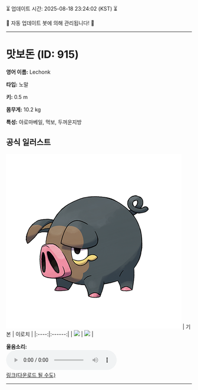 
⏳ 업데이트 시간: 2025-08-18 23:24:02 (KST) ⏳

🤖 자동 업데이트 봇에 의해 관리됩니다! 🤖

---

# 맛보돈 (ID: 915)
**영어 이름:** Lechonk

**타입:** 노말

**키:** 0.5 m

**몸무게:** 10.2 kg

**특성:** 아로마베일, 먹보, 두꺼운지방

## 공식 일러스트
![](https://raw.githubusercontent.com/PokeAPI/sprites/master/sprites/pokemon/other/official-artwork/915.png)
| 기본 | 이로치 |
|:----:|:------:|
| <img src="http://play.pokemonshowdown.com/sprites/ani/lechonk.gif" width="200"> | <img src="http://play.pokemonshowdown.com/sprites/ani-shiny/lechonk.gif" width="200"> |

**울음소리:**<br><audio controls src="https://raw.githubusercontent.com/PokeAPI/cries/main/cries/pokemon/latest/915.ogg"></audio><br> [링크(다운로드 될 수도)](https://raw.githubusercontent.com/PokeAPI/cries/main/cries/pokemon/latest/915.ogg)


---
